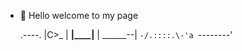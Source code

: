 - 👋 Hello welcome to my page

   .----.
   |C>_ |
 __|____|__
|  ______--|
`-/.::::.\-'a
 `--------'
<!---
Yi-Jingg/Yi-Jingg is a ✨ special ✨ repository because its `README.md` (this file) appears on your GitHub profile.
You can click the Preview link to take a look at your changes.
--->
